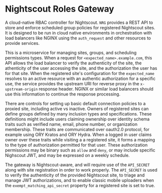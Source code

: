
# Nightscout Roles Gateway

A cloud-native RBAC controller for Nightscout.
`NRG` provides a REST API to store and enforce scheduled group policies for
registered Nightscout sites.  It is designed to be run in cloud native
environments in orchestration with load balancers like NGINX using the
`auth_request` and other resources to provide services.

This is a microservice for managing sites, groups, and scheduling permissions
types.  When a request for `<expected_name>.example.com`, this API allows the
load balancer to verify the authenticity of the site, the athenticity of the
user accessing the site, and the authorization the user has for that site.
When the registered site's configuration for the `expected_name` resolves to an
active resource with an authentic authorization for a specific use, the service
provides the upstream URI for reverse proxy in the `x-upstream-origin` response
header.  NGINX or similar load balancers should use this information to
continue the response processing.

There are controls for setting up basic default connection policies to a
proxied site, including active vs inactive.
Owners of registered sites can define groups defined by many inclusion types
and specifications.  These definitions might include users claiming ownership
over identity schema traits such as verified name, email, phone number, or
organization membership. These traits are communicated over oauth2.0 protocol,
for example using ORY Kratos and ORY Hydra.  When a logged in user claims owner
over these traits while visiting a a registered site, it forms a mapping to the
type of authorization permitted for that user.  These authorization permissions
may be binary such as `allow` and `deny`, or may include specific Nighscout
JWT, and may be expressed on a weekly schedule.

The gateway is Nightscout-aware, and will require use of the `API_SECRET` along
with site registration in order to work properly.  The `API_SECRET` is used to
verify the authenticity of the provided Nightscout site, to triage and manage
JWT authorizations, and to enable classic mobile uploaders when the
`exempt_matching_api_secret` property for a registered site is set to true.




